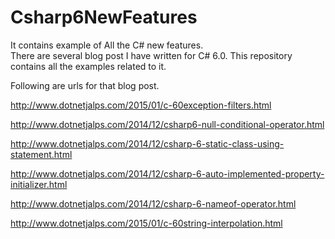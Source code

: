 Csharp6NewFeatures
==================
It contains example of All the C# new features.  
There are several blog post I have written for C# 6.0. This repository contains all the examples related to it.

Following are urls for that blog post.

http://www.dotnetjalps.com/2015/01/c-60exception-filters.html

http://www.dotnetjalps.com/2014/12/csharp6-null-conditional-operator.html

http://www.dotnetjalps.com/2014/12/csharp-6-static-class-using-statement.html

http://www.dotnetjalps.com/2014/12/csharp-6-auto-implemented-property-initializer.html

http://www.dotnetjalps.com/2014/12/csharp-6-nameof-operator.html

http://www.dotnetjalps.com/2015/01/c-60string-interpolation.html
